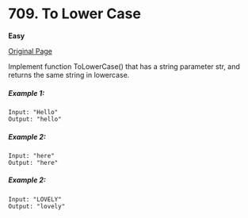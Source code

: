 # 709. To Lower Case

**Easy**

[Original Page](https://leetcode.com/problems/to-lower-case/)

Implement function ToLowerCase() that has a string parameter str, and returns the same string in lowercase.
##### Example 1:
```
Input: "Hello"
Output: "hello"
```
##### Example 2:
```
Input: "here"
Output: "here"
```
##### Example 2:
```
Input: "LOVELY"
Output: "lovely"
```